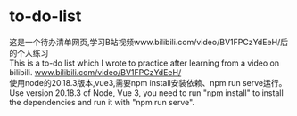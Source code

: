 # to-do-list
这是一个待办清单网页,学习B站视频www.bilibili.com/video/BV1FPCzYdEeH/后的个人练习   
This is a to-do list which I wrote to practice after learning from a video on bilibili. www.bilibili.com/video/BV1FPCzYdEeH/   
使用node的20.18.3版本,vue3,需要npm install安装依赖、npm run serve运行。   
Use version 20.18.3 of Node, Vue 3, you need to run "npm install" to install the dependencies and run it with "npm run serve". 
